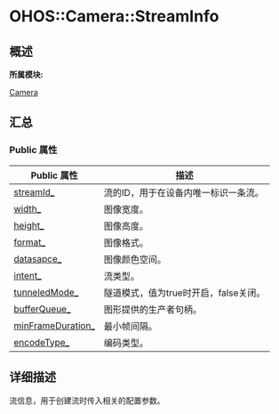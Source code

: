# OHOS::Camera::StreamInfo


## **概述**

**所属模块:**

[Camera](_camera.md)


## **汇总**


### Public 属性

  | Public&nbsp;属性 | 描述 | 
| -------- | -------- |
| [streamId_](_camera.md#streamid-14) | 流的ID，用于在设备内唯一标识一条流。 | 
| [width_](_camera.md#width-12) | 图像宽度。 | 
| [height_](_camera.md#height-12) | 图像高度。 | 
| [format_](_camera.md#format) | 图像格式。 | 
| [datasapce_](_camera.md#dataspace) | 图像颜色空间。 | 
| [intent_](_camera.md#intent) | 流类型。 | 
| [tunneledMode_](_camera.md#tunneledmode) | 隧道模式，值为true时开启，false关闭。 | 
| [bufferQueue_](_camera.md#bufferqueue) | 图形提供的生产者句柄。 | 
| [minFrameDuration_](_camera.md#minframeduration) | 最小帧间隔。 | 
| [encodeType_](_camera.md#encodetype) | 编码类型。 | 


## **详细描述**

流信息，用于创建流时传入相关的配置参数。
